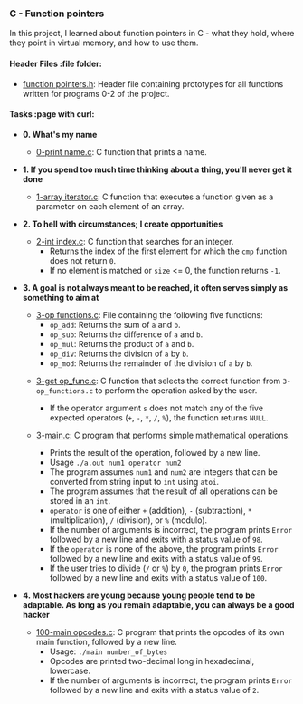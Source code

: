 ### C - Function pointers

In this project, I learned about function pointers in C - what they hold,
where they point in virtual memory, and how to use them.

#### Header Files :file folder:

* [function pointers.h](./function_pointers.h): Header file containing prototypes
for all functions written for programs 0-2 of the project.

#### Tasks :page with curl:

- **0. What's my name**
  * [0-print name.c](./0-print_name.c): C function that prints a name.

- **1. If you spend too much time thinking about a thing, you'll never get it done**
  * [1-array iterator.c](./1-array_iterator.c): C function that executes a function given
  as a parameter on each element of an array.

- **2. To hell with circumstances; I create opportunities**
  * [2-int index.c](./2-int_index.c): C function that searches for an integer.
    * Returns the index of the first element for which the `cmp` function does not return `0`.
    * If no element is matched or `size` <= 0, the function returns `-1`.

- **3. A goal is not always meant to be reached, it often serves simply as something to aim at**
  * [3-op functions.c](./3-op_functions.c): File containing the following five functions:
    * `op_add`: Returns the sum of `a` and `b`.
    * `op_sub`: Returns the difference of `a` and `b`.
    * `op_mul`: Returns the product of `a` and `b`.
    * `op_div`: Returns the division of `a` by `b`.
    * `op_mod`: Returns the remainder of the division of `a` by `b`.

  - [3-get op_func.c](./3-get_op_func.c): C function that selects the correct function
  from `3-op_functions.c` to perform the operation asked by the user.
    * If the operator argument `s` does not match any of the five expected operators
    (`+`, `-`, `*`, `/`, `%`), the function returns `NULL`.

  - [3-main.c](./3-main.c): C program that performs simple mathematical operations.
    * Prints the result of the operation, followed by a new line.
    * Usage `./a.out num1 operator num2`
    * The program assumes `num1` and `num2` are integers that can be converted from string
    input to `int` using `atoi`.
    * The program assumes that the result of all operations can be stored in an `int`.
    * `operator` is one of either `+` (addition), `-` (subtraction), `*`
    (multiplication), `/` (division), or `%` (modulo).
    * If the number of arguments is incorrect, the program prints `Error` followed by a new
    line and exits with a status value of `98`.
    * If the `operator` is none of the above, the program prints `Error` followed by
    a new line and exits with a status value of `99`.
    * If the user tries to divide (`/` or `%`) by `0`, the program prints
    `Error` followed by a new line and exits with a status value of `100`.

- **4. Most hackers are young because young people tend to be adaptable. As long as you remain adaptable, you can always be a good hacker**
  * [100-main opcodes.c](./100-main_opcodes.c): C program that prints the opcodes of its
  own main function, followed by a new line.
    * Usage: `./main number_of_bytes`
    * Opcodes are printed two-decimal long in hexadecimal, lowercase.
    * If the number of arguments is incorrect, the program prints `Error`
    followed by a new line and exits with a status value of `2`.
